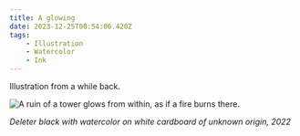 ```yaml
---
title: A glowing
date: 2023-12-25T00:54:06.420Z
tags:
    - Illustration
    - Watercolor
    - Ink
---
```

Illustration from a while back.

![A ruin of a tower glows from within, as if a fire burns there.](/img/ruin.jpg)

_Deleter black with watercolor on white cardboard of unknown origin, 2022_